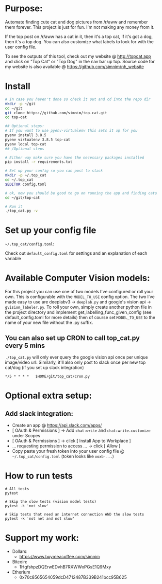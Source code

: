 # Purpose:
Automate finding cute cat and dog pictures from /r/aww and remember them forever.
This project is just for fun. I'm not making any money from it.

If the top post on /r/aww has a cat in it, then it's a top cat, if it's got a dog, then it's a top dog. You can also customize what labels to look for with the user config file.

To see the outputs of this tool, check out my website @ http://topcat.app and click on "Top Cat" or "Top Dog" in the nav bar up top. Source code for my website is also available @ https://github.com/simnim/nh_website

# Install

```bash
# In case you haven't done so check it out and cd into the repo dir
mkdir -p ~/git
cd ~/git
git clone https://github.com/simnim/top-cat.git
cd top-cat

## Optional steps:
# If you want to use pyenv-virtualenv this sets it up for you
pyenv install 3.8.5
pyenv virtualenv 3.8.5 top-cat
pyenv local top-cat
## /Optional steps

# Either way make sure you have the necessary packages installed
pip install -r requirements.txt

# Set up your config so you can post to slack
mkdir -p ~/.top_cat
cd ~/.top_cat
$EDITOR config.toml

# ok, now you should be good to go on running the app and finding cats and dogs
cd ~/git/top-cat

# Run it
./top_cat.py -v
```


# Set up your config file
`~/.top_cat/config.toml`:

Check out `default_config.toml` for settings and an explanation of each variable


# Available Computer Vision models:
For this project you can use one of two models I've configured or roll your own. This is configurable with the `MODEL_TO_USE` config option. The two I've made easy to use are deeplabv3 -> `deeplab.py` and google's vision api -> `gvision_labeler.py`. To roll your own, simply create another python file in the project directory and implement get_labelling_func_given_config (see default_config.toml for more details) then of course set `MODEL_TO_USE` to the name of your new file without the .py suffix.


## You can also set up CRON to call top_cat.py every 5 mins
`./top_cat.py` will only ever query the google vision api once per unique image/video url. Similarly, it'll also only post to slack once per new top cat/dog (if you set up slack integration)

```
*/5 * * * *   $HOME/git/top_cat/cron.py
```

# Optional extra setup:
## Add slack integration:
* Create an app @ https://api.slack.com/apps/
* [ OAuth & Permissions ] -> Add `chat:write` and `chat:write.customize` under Scopes
* [ OAuth & Permissions ] -> click [ Install App to Workplace ]
* ... requesting permission to access ... -> click [ Allow ]
* Copy paste your fresh token into your user config file @ `~/.top_cat/config.toml` (token looks like `xoxb-...`)


# How to run tests
```
# All tests
pytest

# Skip the slow tests (vision model tests)
pytest -k 'not slow'

# Skip tests that need an internet connection AND the slow tests
pytest -k 'not net and not slow'
```

# Support my work:
* Dollars:
    * https://www.buymeacoffee.com/simnim
* Bitcoin:
    * 1HgfshpzDQErwEDvhB7RXWWxPGsE1Q9Mxy
* Etherium
    * 0x70c8565654059dcD4712487B339B241bcc95B625
